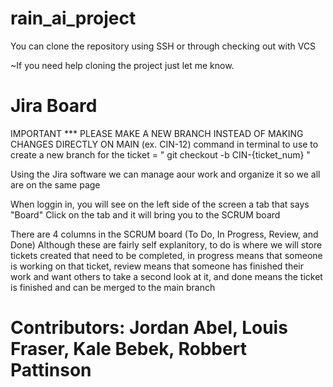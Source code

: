 # rain_ai_project
You can clone the repository using SSH or through checking out with VCS

~If you need help cloning the project just let me know.

# Jira Board

IMPORTANT *** PLEASE MAKE A NEW BRANCH INSTEAD OF MAKING CHANGES DIRECTLY ON MAIN (ex. CIN-12)
command in terminal to use to create a new branch for the ticket = " git checkout -b CIN-{ticket_num} "

Using the Jira software we can manage aour work and organize it so we all are on the same page

When loggin in, you will see on the left side of the screen a tab that says "Board"
Click on the tab and it will bring you to the SCRUM board

There are 4 columns in the SCRUM board (To Do, In Progress, Review, and Done)
Although these are fairly self explanitory, to do is where we will store tickets created that need to be completed, in progress means that someone is working on that ticket,
review means that someone has finished their work and want others to take a second look at it, and done means the ticket is finished and can be merged to the main branch

# Contributors: Jordan Abel, Louis Fraser, Kale Bebek, Robbert Pattinson
